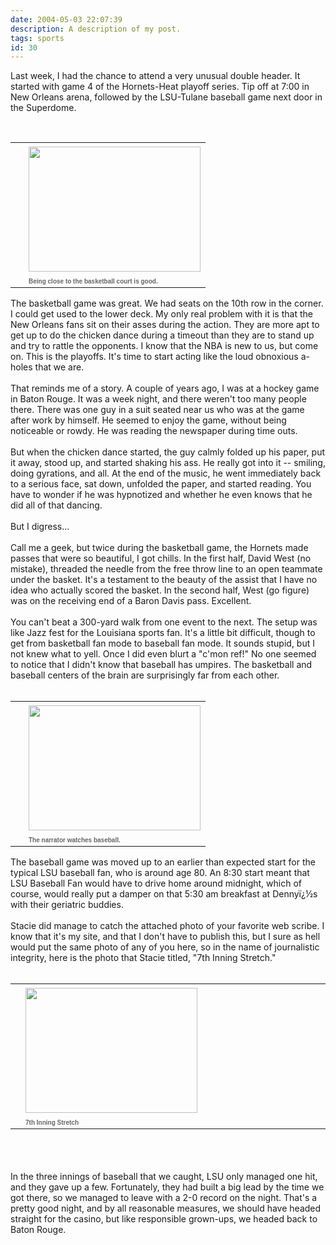 ```yaml
---
date: 2004-05-03 22:07:39
description: A description of my post.
tags: sports
id: 30
---
```

Last week, I had the chance to attend a very unusual double header.  It started with game 4 of the Hornets-Heat playoff series.  Tip off at 7:00 in New Orleans arena, followed by the LSU-Tulane baseball game next door in the Superdome.<br />
<br />
<table cellpadding=0 cellspacing=0 border=0 align=right><tr><td width=5 rowspan=2><spacer type=block width=5 height=1></spacer></td><td width=275><img src="/img/courtside0427.JPG" height=200 width=275 aborder=0 vspace=4/></td></tr><tr><td width=275><font face="verdana, arial, geneva" size=1 color=#666666><b>Being close to the basketball court is good.</b></font></td></tr></table><br />
<br />
The basketball game was great.  We had seats on the 10th row in the corner.  I could get used to the lower deck.  My only real problem with it is that the New Orleans fans sit on their asses during the action.  They are more apt to get up to do the chicken dance during a timeout than they are to stand up and try to rattle the opponents.  I know that the NBA is new to us, but come on.  This is the playoffs.  It's time to start acting like the loud obnoxious a-holes that we are.<br />
<br />
That reminds me of a story.  A couple of years ago, I was at a hockey game in Baton Rouge.  It was a week night, and there weren't too many people there.  There was one guy in a suit seated near us who was at the game after work by himself.  He seemed to enjoy the game, without being noticeable or rowdy.  He was reading the newspaper during time outs.<br />
<br />
But when the chicken dance started, the guy calmly folded up his paper, put it away, stood up, and started shaking his ass.  He really got into it -- smiling, doing gyrations, and all.  At the end of the music, he went immediately back to a serious face, sat down, unfolded the paper, and started reading.  You have to wonder if he was hypnotized and whether he even knows that he did all of that dancing.<br />
<br />
But I digress...<br />
<br />
Call me a geek, but twice during the basketball game, the Hornets made passes that were so beautiful, I got chills.  In the first half, David West (no mistake), threaded the needle from the free throw line to an open teammate under the basket.  It's a testament to the beauty of the assist that I have no idea who actually scored the basket.  In the second half, West (go figure) was on the receiving end of a Baron Davis pass.  Excellent.<br />
<br />
You can't beat a 300-yard walk from one event to the next.  The setup was like Jazz fest for the Louisiana sports fan.  It's a little bit difficult, though to get from basketball fan mode to baseball fan mode.  It sounds stupid, but I not knew what to yell.  Once I did even blurt a "c'mon ref!"  No one seemed to notice that I didn't know that baseball has umpires.  The basketball and baseball centers of the brain are surprisingly far from each other.<br />
<br />
<table cellpadding=0 cellspacing=0 border=0 align=right><tr><td width=5 rowspan=2><spacer type=block width=5 height=1></spacer></td><td width=275><img src="/img/AtBaseBall0427.JPG" height=200 width=275 aborder=0 vspace=4/></td></tr><tr><td width=275><font face="verdana, arial, geneva" size=1 color=#666666><b>The narrator watches baseball.</b></font></td></tr></table><br />
<br />
<br />
The baseball game was moved up to an earlier than expected start for the typical LSU baseball fan, who is around age 80.  An 8:30 start meant that LSU Baseball Fan would have to drive home around midnight, which of course, would really put a damper on that 5:30 am breakfast at Dennyï¿½s with their geriatric buddies.<br />
<br />
Stacie did manage to catch the attached photo of your favorite web scribe.  I know that it's my site, and that I don't have to publish this, but I sure as hell would put the same photo of any of you here, so in the name of journalistic integrity, here is the photo that Stacie titled, "7th Inning Stretch."<br />
<br />
<table cellpadding=0 cellspacing=0 border=0 align=center><tr><td width=5 rowspan=2><spacer type=block width=5 height=1></spacer></td><td width=100%><img src="/img/7thInningStretch.JPG" height=200 width=275 aborder=0 vspace=4/></td></tr><tr><td width=275><font face="verdana, arial, geneva" size=1 color=#666666><b>7th Inning Stretch </b></font></td></tr></table><br />
<br />
<br />
In the three innings of baseball that we caught, LSU only managed one hit, and they gave up a few.  Fortunately, they had built a big lead by the time we got there, so we managed to leave with a 2-0 record on the night.  That's a pretty good night, and by all reasonable measures, we should have headed straight for the casino, but like responsible grown-ups, we headed back to Baton Rouge.<br />

